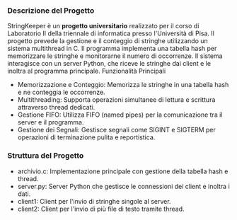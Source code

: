 ### Descrizione del Progetto

StringKeeper è un **progetto universitario** realizzato per il corso di Laboratorio II della triennale di 
informatica presso l'Università di Pisa. Il progetto prevede la gestione e il conteggio di stringhe utilizzando 
un sistema multithread in C. Il programma implementa una tabella hash per memorizzare le stringhe e monitorarne 
il numero di occorrenze. Il sistema interagisce con un server Python, che riceve le stringhe dai client e le 
inoltra al programma principale.
Funzionalità Principali

- Memorizzazione e Conteggio: Memorizza le stringhe in una tabella hash e ne conteggia le occorrenze.
- Multithreading: Supporta operazioni simultanee di lettura e scrittura attraverso thread dedicati.
- Gestione FIFO: Utilizza FIFO (named pipes) per la comunicazione tra il server e il programma.
- Gestione dei Segnali: Gestisce segnali come SIGINT e SIGTERM per operazioni di terminazione pulita e reportistica.

### Struttura del Progetto

- archivio.c: Implementazione principale con gestione della tabella hash e thread.
- server.py: Server Python che gestisce le connessioni dei client e inoltra i dati.
- client1: Client per l'invio di stringhe singole al server.
- client2: Client per l'invio di più file di testo tramite thread.
